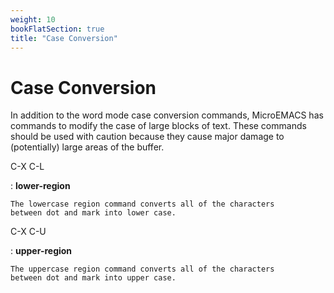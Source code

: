 ```yaml
---
weight: 10
bookFlatSection: true
title: "Case Conversion"
---
```


# Case Conversion


In addition to the word mode case conversion commands, MicroEMACS has
commands to modify the case of large blocks of text. These commands should
be used with caution because they cause major damage to (potentially)
large areas of the buffer.

C-X C-L

:   **lower-region**

    The lowercase region command converts all of the characters
    between dot and mark into lower case.

C-X C-U

:   **upper-region**

    The uppercase region command converts all of the characters
    between dot and mark into upper case.
